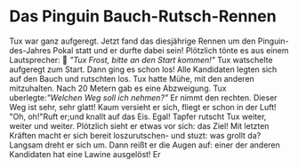 # Das Pinguin Bauch-Rutsch-Rennen

Tux war ganz aufgeregt. Jetzt fand das diesjährige Rennen um den Pinguin-des-Jahres Pokal statt und er durfte dabei sein!
Plötzlich tönte es aus einem Lautsprecher: 📢 *"Tux Frost, bitte an den Start kommen!"* Tux watschelte aufgeregt zum Start. Dann ging es schon los! Alle Kandidaten legten sich auf den Bauch und rutschten los. Tux hatte Mühe, mit den anderen mitzuhalten. Nach 20 Metern gab es eine Abzweigung. Tux uberlegte:*"Welchen Weg soll ich nehmen?"* Er nimmt den rechten. Dieser Weg ist sehr, sehr glatt! Kaum versieht er sich, fliegt er schon in der Luft! "Oh, oh!"Ruft er;und knallt auf das Eis. Egal! Tapfer rutscht Tux weiter, weiter und weiter. Plötzlich sieht er etwas vor sich: das Ziel! Mit letzten Kräften macht er sich bereit loszurutschen- und stuzt: was grollt da? Langsam dreht er sich um. Dann reißt er die Augen auf: einer der anderen Kandidaten hat eine Lawine ausgelöst! Er 
